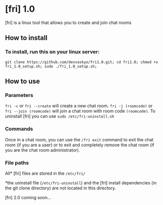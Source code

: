 # [fri] 1.0
[fri] is a linux tool that allows you to create and join chat rooms

## How to install
### To install, run this on your linux server:
`git clone https://github.com/devsaskyo/fri1.0.git; cd fri1.0; chmod +x fri_1.0_setup.sh; sudo ./fri_1.0_setup.sh;`

## How to use
### Parameters
`fri -c` or `fri --create` will create a new chat room.
`fri -j (roomcode)` or `fri --join (roomcode)` will join a chat room with room code `(roomcode)`.
To uninstall [fri] you can use `sudo /etc/fri-uninstall.sh`

### Commands
Once in a chat room, you can use the `/fri exit` command to exit the chat room (if you are a user) or to exit and completely remove the chat room (if you are the chat room administrator).

### File paths
All* [fri] files are stored in the `/etc/fri/`

*the uninstall file (`/etc/fri-uninstall`) and the [fri] install dependencies (in the git clone directory) are not located in this directory.


[fri] 2.0 coming soon...
